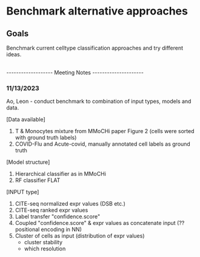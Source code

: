 # Benchmark alternative approaches

## Goals

Benchmark current celltype classification approaches and try different ideas. 

&nbsp;  
------------------- Meeting Notes ---------------------
&nbsp;


### 11/13/2023

Ao, Leon - conduct benchmark to combination of input types, models and data.

[Data available]

1. T & Monocytes mixture from MMoCHi paper Figure 2 (cells were sorted with ground truth labels)
2. COVID-Flu and Acute-covid, manually annotated cell labels as ground truth

[Model structure]

1. Hierarchical classifier as in MMoCHi
2. RF classifier FLAT

[INPUT type]

1. CITE-seq normalized expr values (DSB etc.)
2. CITE-seq ranked expr values 
3. Label transfer "confidence.score" 
4. Coupled "confidence.score" & expr values as concatenate input (??positional encoding in NN)
5. Cluster of cells as input (distribution of expr values) 
	+ cluster stability
	+ which resolution

